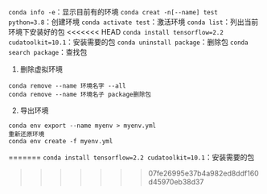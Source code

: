 `conda info -e`：显示目前有的环境
`conda creat -n[--name] test python=3.8`：创建环境
`conda activate test`：激活环境
`conda list`：列出当前环境下安装好的包
<<<<<<< HEAD
`conda install tensorflow=2.2 cudatoolkit=10.1`：安装需要的包
`conda uninstall package`：删除包
`conda search package`：查找包

1. 删除虚拟环境
```
conda remove --name 环境名字 --all
conda remove --name 环境名子 package删除包
```
2. 导出环境
```
conda env export --name myenv > myenv.yml
重新还原环境
conda env create -f myenv.yml
```



=======
`conda install tensorflow=2.2 cudatoolkit=10.1`：安装需要的包
>>>>>>> 07fe26995e37b4a982ed8ddf160d45970eb38d37
